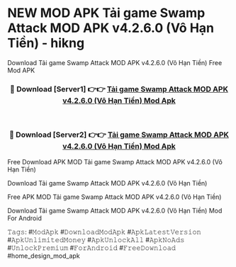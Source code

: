 # NEW MOD APK Tải game Swamp Attack MOD APK v4.2.6.0 (Vô Hạn Tiền) - hikng
Download Tải game Swamp Attack MOD APK v4.2.6.0 (Vô Hạn Tiền) Free Mod APK

<div align="center">
<h3>🔴 Download [Server1] 👉👉 <a href="https://apk-comot.site?title=Tải_game_Swamp_Attack_MOD_APK_v4.2.6.0_(Vô_Hạn_Tiền)">Tải game Swamp Attack MOD APK v4.2.6.0 (Vô Hạn Tiền) Mod Apk</a></h3><br>

<h3>🔴 Download [Server2] 👉👉 <a href="https://apk-comot.site?title=Tải_game_Swamp_Attack_MOD_APK_v4.2.6.0_(Vô_Hạn_Tiền)">Tải game Swamp Attack MOD APK v4.2.6.0 (Vô Hạn Tiền) Mod Apk</a></h3>
</div>


Free Download APK MOD Tải game Swamp Attack MOD APK v4.2.6.0 (Vô Hạn Tiền)

Download Tải game Swamp Attack MOD APK v4.2.6.0 (Vô Hạn Tiền) 

Free APK MOD Tải game Swamp Attack MOD APK v4.2.6.0 (Vô Hạn Tiền) 

Download Tải game Swamp Attack MOD APK v4.2.6.0 (Vô Hạn Tiền) Mod For Android

𝚃𝚊𝚐𝚜: #𝙼𝚘𝚍𝙰𝚙𝚔 #𝙳𝚘𝚠𝚗𝚕𝚘𝚊𝚍𝙼𝚘𝚍𝙰𝚙𝚔 #𝙰𝚙𝚔𝙻𝚊𝚝𝚎𝚜𝚝𝚅𝚎𝚛𝚜𝚒𝚘𝚗 #𝙰𝚙𝚔𝚄𝚗𝚕𝚒𝚖𝚒𝚝𝚎𝚍𝙼𝚘𝚗𝚎𝚢 #𝙰𝚙𝚔𝚄𝚗𝚕𝚘𝚌𝚔𝙰𝚕𝚕 #𝙰𝚙𝚔𝙽𝚘𝙰𝚍𝚜 #𝚄𝚗𝚕𝚘𝚌𝚔𝙿𝚛𝚎𝚖𝚒𝚞𝚖 #𝙵𝚘𝚛𝙰𝚗𝚍𝚛𝚘𝚒𝚍 #𝙵𝚛𝚎𝚎𝙳𝚘𝚠𝚗𝚕𝚘𝚊𝚍 #home_design_mod_apk